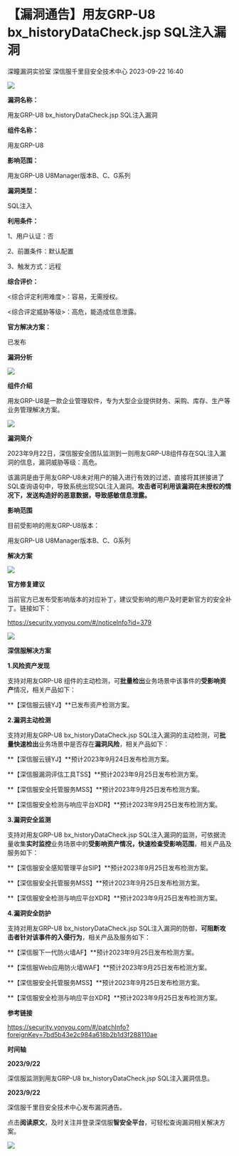 #  【漏洞通告】用友GRP-U8 bx_historyDataCheck.jsp SQL注入漏洞   
深瞳漏洞实验室  深信服千里目安全技术中心   2023-09-22 16:40  
  
![](https://mmbiz.qpic.cn/mmbiz_gif/w8NHw6tcQ5yUt7qWiaWLnABNtdIY4G3NiaHukgUnn52zJvjP4WQ9Gl0op1VIlPUJgnUxRRfxnfMUpic7MLXZvB4fQ/640?wx_fmt=gif "")  
  
**漏洞名称：**  
  
用友GRP-U8 bx_historyDataCheck.jsp SQL注入漏洞  
  
**组件名称：**  
  
用友GRP-U8  
  
**影响范围：**  
  
用友GRP-U8 U8Manager版本B、C、G系列  
  
**漏洞类型：**  
  
SQL注入  
  
**利用条件：**  
  
1、用户认证：否  
  
2、前置条件：默认配置  
  
3、触发方式：远程  
  
**综合评价：**  
  
<综合评定利用难度>：容易，无需授权。  
  
<综合评定威胁等级>：高危，能造成信息泄露。  
  
**官方解决方案：**  
  
已发布  
  
  
  
  
  
**漏洞分析**  
  
![](https://mmbiz.qpic.cn/mmbiz_gif/w8NHw6tcQ5yUt7qWiaWLnABNtdIY4G3NiaoWMy5b2PO8M37c5Vh4EDE0LZC2HAys6HA8RmkhPr7RtoLYIwdK0FBA/640?wx_fmt=gif "")  
  
**组件介绍**  
  
用友GRP-U8是一款企业管理软件，专为大型企业提供财务、采购、库存、生产等业务管理解决方案。  
  
![](https://mmbiz.qpic.cn/mmbiz_gif/w8NHw6tcQ5yUt7qWiaWLnABNtdIY4G3NiaoWMy5b2PO8M37c5Vh4EDE0LZC2HAys6HA8RmkhPr7RtoLYIwdK0FBA/640?wx_fmt=gif "")  
  
**漏洞简介**  
  
2023年9月22日，深信服安全团队监测到一则用友GRP-U8组件存在SQL注入漏洞的信息，漏洞威胁等级：高危。  
  
该漏洞是由于用友GRP-U8未对用户的输入进行有效的过滤，直接将其拼接进了SQL查询语句中，导致系统出现SQL注入漏洞。**攻击者可利用该漏洞在未授权的情况下，发送构造好的恶意数据，导致感敏信息泄露。**  
  
  
**影响范围**  
  
目前受影响的用友GRP-U8版本：  
  
用友GRP-U8 U8Manager版本B、C、G系列  
  
  
**解决方案**  
  
![](https://mmbiz.qpic.cn/mmbiz_gif/w8NHw6tcQ5yUt7qWiaWLnABNtdIY4G3NiaoWMy5b2PO8M37c5Vh4EDE0LZC2HAys6HA8RmkhPr7RtoLYIwdK0FBA/640?wx_fmt=gif "")  
  
**官方修复建议**  
  
  
当前官方已发布受影响版本的对应补丁，建议受影响的用户及时更新官方的安全补丁。链接如下：  
  
https://security.yonyou.com/#/noticeInfo?id=379  
  
![](https://mmbiz.qpic.cn/mmbiz_gif/w8NHw6tcQ5yUt7qWiaWLnABNtdIY4G3NiaoWMy5b2PO8M37c5Vh4EDE0LZC2HAys6HA8RmkhPr7RtoLYIwdK0FBA/640?wx_fmt=gif "")  
  
**深信服解决方案**  
  
  
**1.风险资产发现**  
  
支持对用友GRP-U8 组件的主动检测，可**批量检出**业务场景中该事件的**受影响资产**情况，相关产品如下：  
  
**【深信服云镜YJ】**已发布资产检测方案。  
  
  
**2.漏洞主动检测**  
  
支持对用友GRP-U8 bx_historyDataCheck.jsp SQL注入漏洞的主动检测，可**批量快速检出**业务场景中是否存在**漏洞风险**，相关产品如下：  
  
**【深信服云镜YJ】**预计2023年9月24日发布检测方案。  
  
**【深信服漏洞评估工具TSS】**预计2023年9月25日发布检测方案。  
  
**【深信服安全托管服务MSS】**预计2023年9月25日发布检测方案。  
  
**【深信服安全检测与响应平台XDR】**预计2023年9月25日发布检测方案。  
  
  
**3.漏洞安全监测**  
  
支持对用友GRP-U8 bx_historyDataCheck.jsp SQL注入漏洞的监测，可依据流量收集**实时监控**业务场景中的**受影响资产情况，快速检查受影响范围**，相关产品及服务如下：  
  
**【深信服安全感知管理平台SIP】**预计2023年9月25日发布检测方案。  
  
**【深信服安全托管服务MSS】**预计2023年9月25日发布检测方案。  
  
**【深信服安全检测与响应平台XDR】**预计2023年9月25日发布检测方案。  
  
  
**4.漏洞安全防护**  
  
支持对用友GRP-U8 bx_historyDataCheck.jsp SQL注入漏洞的防御，**可阻断攻击者针对该事件的入侵行为**，相关产品及服务如下：  
  
**【深信服下一代防火墙AF】**预计2023年9月25日发布检测方案。  
  
**【深信服Web应用防火墙WAF】**预计2023年9月25日发布检测方案。  
  
**【深信服安全托管服务MSS】**预计2023年9月25日发布检测方案。  
  
**【深信服安全检测与响应平台XDR】**预计2023年9月25日发布检测方案。  
  
  
**参考链接**  
  
  
https://security.yonyou.com/#/patchInfo?foreignKey=7bd5b43e2c984a618b2b1d3f288110ae  
  
  
**时间轴**  
  
  
  
**2023/9/22**  
  
深信服监测到用友GRP-U8 bx_historyDataCheck.jsp SQL注入漏洞信息。  
  
  
**2023/9/22**  
  
深信服千里目安全技术中心发布漏洞通告。  
  
  
点击**阅读原文**，及时关注并登录深信服**智安全平台**，可轻松查询漏洞相关解决方案。  
  
  
![](https://mmbiz.qpic.cn/mmbiz_jpg/w8NHw6tcQ5yUt7qWiaWLnABNtdIY4G3NiaPxATX7cO7sA0QU3B2VngsCYvGv5jOTBibZ4mibgnrNic0rWgwM3nFfJDw/640?wx_fmt=jpeg "")  
  
  
  
